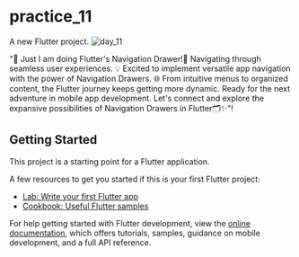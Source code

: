 # practice_11

A new Flutter project.
![day_11](https://github.com/opi1001/Day_11/assets/134625691/8f5aec4b-4507-4ede-8045-326a3545b9dd)

"🚀 Just I am doing  Flutter's Navigation Drawer!📱
Navigating through seamless user experiences. 💡 
Excited to implement versatile app navigation with the power of Navigation Drawers. 🌐
From intuitive menus to organized content, the Flutter journey keeps getting more dynamic. 
Ready for the next adventure in mobile app development. 
Let's connect and explore the expansive possibilities of Navigation Drawers in Flutter🗂️✨"!

## Getting Started

This project is a starting point for a Flutter application.

A few resources to get you started if this is your first Flutter project:

- [Lab: Write your first Flutter app](https://docs.flutter.dev/get-started/codelab)
- [Cookbook: Useful Flutter samples](https://docs.flutter.dev/cookbook)

For help getting started with Flutter development, view the
[online documentation](https://docs.flutter.dev/), which offers tutorials,
samples, guidance on mobile development, and a full API reference.
